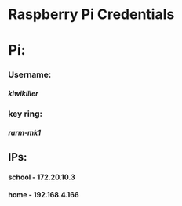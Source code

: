 # Raspberry Pi Credentials


# Pi:

### Username:
##### kiwikiller

### key ring:
##### rarm-mk1


## IPs:
#### school - 172.20.10.3

#### home - 192.168.4.166